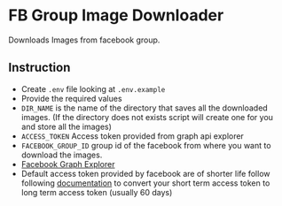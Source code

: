 # FB Group Image Downloader

Downloads Images from facebook group.

## Instruction

- Create `.env` file looking at `.env.example`
- Provide the required values
- `DIR_NAME` is the name of the directory that saves all the downloaded images. (If the directory does not exists script will create one for you and store all the images)
- `ACCESS_TOKEN` Access token provided from graph api explorer
- `FACEBOOK_GROUP_ID` group id of the facebook from where you want to download the images.
- [Facebook Graph Explorer](https://developers.facebook.com/tools/explorer/)
- Default access token provided by facebook are of shorter life follow following [documentation](https://developers.facebook.com/docs/facebook-login/access-tokens/expiration-and-extension) to convert your short term access token to long term access token (usually 60 days)
